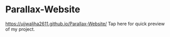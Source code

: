 # Parallax-Website

https://ujjwaljha2611.github.io/Parallax-Website/ Tap here for quick preview of my project.
